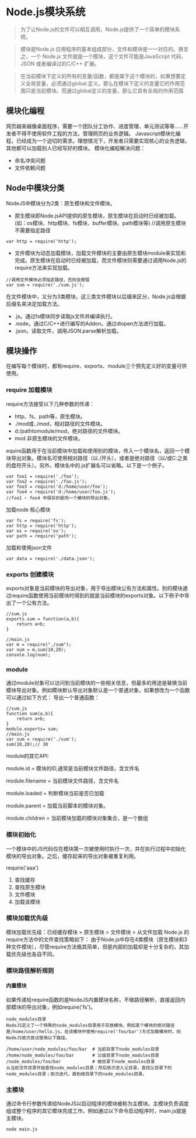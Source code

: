 # Node.js模块系统
> 为了让Node.js的文件可以相互调用，Node.js提供了一个简单的模块系统。

> 模块是Node.js 应用程序的基本组成部分，文件和模块是一一对应的。换言之，一个 Node.js 文件就是一个模块，这个文件可能是JavaScript 代码、JSON 或者编译过的C/C++ 扩展。

> 在当前模块下定义的所有的变量/函数，都是属于这个模块的，如果想要定义全局变量，必须通过global.定义。那么在模块下定义的变量它的作用范围只是当前模块。而通过global定义的变量，那么它具有全局的作用范围


## 模块化编程

网页越来越像桌面程序，需要一个团队分工协作、进度管理、单元测试等等......开发者不得不使用软件工程的方法，管理网页的业务逻辑。 Javascript模块化编程，已经成为一个迫切的需求。理想情况下，开发者只需要实现核心的业务逻辑，其他都可以加载别人已经写好的模块。 模块化编程解决问题：

- 命名冲突问题
- 文件依赖问题

## Node中模块分类
NodeJS中模块分为2类：原生模块和文件模块。

- 原生模块即Node.jsAPI提供的原生模块，原生模块在启动时已经被加载。(如：os模块、http模块、fs模块、buffer模块、path模块等)
//调用原生模块不需要指定路径
```
var http = require('http');
```
- 文件模块为动态加载模块，加载文件模块的主要由原生模块module来实现和完成。原生模块在启动时已经被加载，而文件模块则需要通过调用Node.js的require方法来实现加载。
```
//调用文件模块必须指定路径，否则会报错
var sum = require('./sum.js');
```


在文件模块中，又分为3类模块。这三类文件模块以后缀来区分，Node.js会根据后缀名来决定加载方法。

- .js。通过fs模块同步读取js文件并编译执行。
- .node。通过C/C++进行编写的Addon。通过dlopen方法进行加载。
- .json。读取文件，调用JSON.parse解析加载。

## 模块操作
在编写每个模块时，都有require、exports、module三个预先定义好的变量可供使用。

### require 加载模块
require方法接受以下几种参数的传递：

- http、fs、path等，原生模块。
- ./mod或../mod，相对路径的文件模块。
- d:/pathtomodule/mod，绝对路径的文件模块。
- mod 非原生模块的文件模块。

equire函数用于在当前模块中加载和使用别的模块，传入一个模块名，返回一个模块导出对象。模块名可使用相对路径（以./开头），或者是绝对路径（以/或C:之类的盘符开头）。另外，模块名中的.js扩展名可以省略。以下是一个例子。

```
var foo1 = require('./foo');
var foo2 = require('./foo.js');
var foo3 = require('d:/home/user/foo');
var foo4 = require('d:/home/user/foo.js');
//foo1 ~ foo4 中保存的是同一个模块的导出对象。
```


加载node 核心模块
```
var fs = require('fs');
var http = require('http');
var os = require('os');
var path = require('path');
```

加载和使用json文件
```
var data = require('./data.json');
```

### exports 创建模块
exports对象是当前模块的导出对象，用于导出模块公有方法和属性。别的模块通过require函数使用当前模块时得到的就是当前模块的exports对象。以下例子中导出了一个公有方法。
```
//sum.js
exports.sum = function(a,b){
    return a+b;
}

//main.js
var m = require("./sum");
var num = m.sum(10,20);
console.log(num);
```

### module
通过module对象可以访问到当前模块的一些相关信息，但最多的用途是替换当前模块导出对象。例如模块默认导出对象默认是一个普通对象，如果想改为一个函数可以通过如下方式： 导出一个普通函数：
```
//sum.js
function sum(a,b){
    return a+b;
}
module.exports= sum;
//main.js
var sum = require('./sum');
sum(10,20);// 30

```

module的其它API:

module.id = 模块的ID,通常是当前模块文件路径，含文件名

module.filename = 当前模块文件路径，含文件名

module.loaded = 判断模块当前是否已加载

module.parent = 加载当前脚本的模块对象。

module.children = 当前模块加载的模块对象集合，是一个数组



### 模块初始化

一个模块中的JS代码仅在模块第一次被使用时执行一次，并在执行过程中初始化模块的导出对象。之后，缓存起来的导出对象被重复利用。


require('aaa')

1. 查找缓存
2. 查找原生模块
3. 文件模块
4. 加载该模块


### 模块加载优先级

模块加载优先级：已经缓存模块 > 原生模块 > 文件模块 > 从文件加载
Node.js 的 require方法中的文件查找策略如下： 由于Node.js中存在4类模块（原生模块和3种文件模块），尽管require方法极其简单，但是内部的加载却是十分复杂的，其加载优先级也各自不同。


### 模块路径解析规则

#### 内置模块
如果传递给require函数的是NodeJS内置模块名称，不做路径解析，直接返回内部模块的导出对象，例如require('fs')。
```
node_modules目录
NodeJS定义了一个特殊的node_modules目录用于存放模块。例如某个模块的绝对路径是/home/user/hello.js，在该模块中使用require('foo/bar')方式加载模块时，则NodeJS依次尝试使用以下路径。

/home/user/node_modules/foo/bar  # 当前目录下node_modules目录
/home/node_modules/foo/bar       # 父级目录下node_modules目录
/node_modules/foo/bar            # 根目录下node_modules目录
从当前文件目录开始查找node_modules目录；然后依次进入父目录，查找父目录下的node_modules目录；依次迭代，直到根目录下的node_modules目录。
```
### 主模块

通过命令行参数传递给NodeJS以启动程序的模块被称为主模块。主模块负责调度组成整个程序的其它模块完成工作。例如通过以下命令启动程序时，main.js就是主模块。
```
node main.js
```
